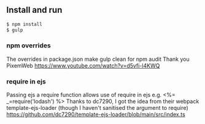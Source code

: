 ## Install and run

```bash
$ npm install 
$ gulp
```

### npm overrides
The overrides in package.json make gulp clean for npm audit
Thank you PixemWeb
https://www.youtube.com/watch?v=d5vfi-l4KWQ

### require in ejs
Passing ejs a require function allows use of require in ejs e.g.
<%= _=require('lodash') %>
Thanks to dc7290, I got the idea from their webpack template-ejs-loader
(though I haven't sanitised the argument to require)
https://github.com/dc7290/template-ejs-loader/blob/main/src/index.ts
